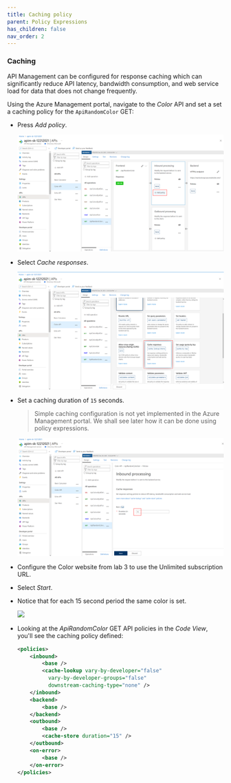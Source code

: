 ```yaml
---
title: Caching policy
parent: Policy Expressions
has_children: false
nav_order: 2
---
```



### Caching

API Management can be configured for response caching which can significantly reduce API latency, bandwidth consumption, and web service load for data that does not change frequently.

Using the Azure Management portal, navigate to the *Color* API and set a set a caching policy for the `ApiRandomColor` GET:
  - Press *Add policy*.

    ![](../../assets/images/APIMEnableCaching.png)

  - Select *Cache responses*.

    ![](../../assets/images/APIMEnableCaching2.png)

  - Set a caching duration of `15` seconds.
    > Simple caching configuration is not yet implemented in the Azure Management portal. We shall see later how it can be done using policy expressions.

    ![](../../assets/images/APIMEnableCaching3.png)

- Configure the Color website from lab 3 to use the Unlimited subscription URL.
- Select *Start*.
- Notice that for each 15 second period the same color is set.

  ![](../../assets/images/APIMColorWebCaching.png)

- Looking at the *ApiRandomColor* GET API policies in the *Code View*, you'll see the caching policy defined:

  ```xml
  <policies>
      <inbound>
          <base />
          <cache-lookup vary-by-developer="false"
            vary-by-developer-groups="false"
            downstream-caching-type="none" />
      </inbound>
      <backend>
          <base />
      </backend>
      <outbound>
          <base />
          <cache-store duration="15" />
      </outbound>
      <on-error>
          <base />
      </on-error>
  </policies>
  ```